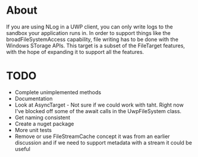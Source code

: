 # About

If you are using NLog in a UWP client, you can only write logs to the sandbox your application runs in. In order to support things like the broadFileSystemAccess capability, file writing has to be done with the Windows STorage APIs. This target is a subset of the FileTarget features, with the hope of expanding it to support all the features.


# TODO
+ Complete unimplemented methods
+ Documentation
+ Look at AsyncTarget - Not sure if we could work with taht.  Right now I've blocked off some of the await calls in the UwpFileSystem class.
+ Get naming consistent
+ Create a nuget package
+ More unit tests
+ Remove or use FileStreamCache concept it was from an earlier discussion and if we need to support metadata with a stream it could be useful